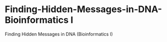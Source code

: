 # Finding-Hidden-Messages-in-DNA-Bioinformatics I
Finding Hidden Messages in DNA (Bioinformatics I)
